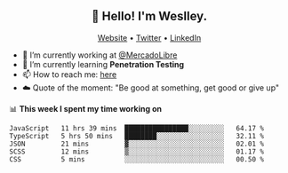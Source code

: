 <h2 align="center">👋 Hello! I'm Weslley.</h2>
<p align="center">
  <a href="http://weslleyneri.com.br">Website</a> •
  <a href="https://twitter.com/Weslley_Neri">Twitter</a> •
  <a href="https://www.linkedin.com/in/weslley-neri-3658908b">LinkedIn</a>
</p>


- 🔭 I’m currently working at [@MercadoLibre](https://github.com/mercadolibre)
- 🌱 I’m currently learning **Penetration Testing**
- 📫 How to reach me: [here](mailto:weslley39@gmail.com)
- ☁️ Quote of the moment: "Be good at something, get good or give up"

📊 **This week I spent my time working on**
<!--START_SECTION:waka-->
```text
JavaScript   11 hrs 39 mins  ████████████████░░░░░░░░░   64.17 % 
TypeScript   5 hrs 50 mins   ████████░░░░░░░░░░░░░░░░░   32.11 % 
JSON         21 mins         ▓░░░░░░░░░░░░░░░░░░░░░░░░   02.01 % 
SCSS         12 mins         ▒░░░░░░░░░░░░░░░░░░░░░░░░   01.17 % 
CSS          5 mins          ░░░░░░░░░░░░░░░░░░░░░░░░░   00.50 % 
```
<!--END_SECTION:waka-->

<!-- Inspired by https://github.com/gruselhaus/gruselhaus -->
